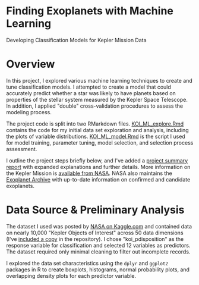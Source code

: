 # Finding Exoplanets with Machine Learning

Developing Classification Models for Kepler Mission Data

# Overview

In this project, I explored various machine learning techniques to create and tune classification models. I attempted to create a model that could accurately predict whether a star was likely to have planets based on properties of the stellar system measured by the Kepler Space Telescope. In addition, I applied "double" cross-validation procedures to assess the modeling process.

The project code is split into two RMarkdown files. [KOI_ML_explore.Rmd](KOI_ML_explore.Rmd) contains the code for my initial data set exploration and analysis, including the plots of variable distributions. [KOI_ML_model.Rmd](KOI_ML_model.Rmd) is the script I used for model training, parameter tuning, model selection, and selection process assessment.

I outline the project steps briefly below, and I've added a [project summary report](Kepler%20Project%20Summary.pdf) with expanded explanations and further details. More information on the Kepler Mission is [available from NASA](https://www.nasa.gov/mission_pages/kepler/overview/index.html). NASA also maintains the [Exoplanet Archive](https://exoplanetarchive.ipac.caltech.edu/index.html) with up-to-date information on confirmed and candidate exoplanets.  

# Data Source & Preliminary Analysis

The dataset I used was posted by [NASA on Kaggle.com](https://www.kaggle.com/nasa/kepler-exoplanet-search-results) and contained data on nearly 10,000 "Kepler Objects of Interest" across 50 data dimensions (I've [included a copy](KOI_data.csv) in the repository). I chose "koi_pdisposition" as the response variable for classification and selected 12 variables as predictors. The dataset required only minimal cleaning to filter out incomplete records.

I explored the data set characteristics using the `dplyr` and `ggplot2` packages in R to create boxplots, histograms, normal probability plots, and overlapping density plots for each predictor variable.
